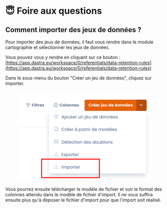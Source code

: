 # 😇 Foire aux questions

## Comment importer des jeux de données ?

Pour importer des jeux de données, il faut vous rendre dans le module cartographie et sélectionner les jeux de données.&#x20;

Vous pouvez vous y rendre en cliquant sur ce bouton : [https://app.dastra.eu/workspace/0/referentials/data-retention-rules](https://app.dastra.eu/workspace/0/referentials/data-retention-rules)

Dans le sous-menu du bouton "Créer un jeu de données", cliquez sur importer.&#x20;

&#x20;

<figure><img src="../../.gitbook/assets/image (317).png" alt=""><figcaption></figcaption></figure>

Vous pourrez ensuite télécharger le modèle de fichier et voir le format des colonnes attendu dans le modèle de fichier d'import. Il ne vous suffira ensuite plus qu'à déposer le fichier d'import pour que l'import soit réalisé.&#x20;

